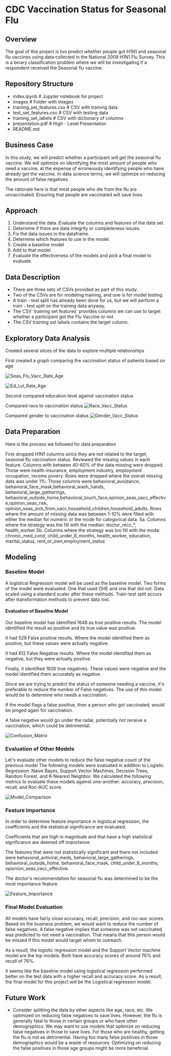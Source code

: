# CDC Vaccination Status for Seasonal Flu


## Overview

The goal of this project is too predict whether people got H1N1 and seasonal flu vaccines using data collected in the National 2009 H1N1 Flu Survey. This is a binary classification problem where we will be investigating if a respondent received the Seasonal flu vaccine. 

## Repository Structure
* index.ipynb                         # Jupyter notebook for project
* images                              # Folder with Images
* training_set_features.csv           # CSV with training data
* test_set_features.csv               # CSV with testing data
* training_set_labels                 # CSV with dictionary of columns
* presentation.pdf                    # High - Level Presentation
* README.md

## Business Case

In this study, we will predict whether a participant will get the seasonal flu vaccine. We will optimize on identifying the most amount of people who need a vaccine, at the expense of erroneously identifying people who have already got the vaccine. In data science terms, we will optimize on reducing the amount of false negatives.

The rationale here is that most people who die from the flu are unvaccinated. Ensuring that people are vaccinated will save lives.

## Approach

1. Understand the data. Evaluate the columns and features of the data set.
2. Determine if there are data integrity or completeness issues.
3. Fix the data issues in the dataframe.
4. Determine which features to use in the model.
5. Create a baseline model
6. Add to that model.
7. Evaluate the effectiveness of the models and pick a final model to evaluate.

## Data Description

* There are three sets of CSVs provided as part of this study.
* Two of the CSVs are for modeling training, and one is for model testing.
* A train - test split has already been done for us, but we will perform a train - test split on the training data anyway.
* The CSV 'training set features' provides columns we can use to target whether a participant got the Flu Vaccine or not
* The CSV training set labels contains the target column.


## Exploratory Data Analysis
Created several slices of the data to explore multiple relationships

First created a graph comparing the vaccination status of patients based on age

![Seas_Flu_Vacc_Rate_Age](/Images/SeasonalFlu_Age.png)

![Ed_Lvl_Rate_Age](/Images/Education_Seasonal_Flu.png)

Second compared education level against vaccination status

Compared race to vaccination status
![Race_Vacc_Status](/Images/Seasonal_Flu_Race.png)

Compared gender to vaccination status
![Gender_Vacc_Status](/Images/Gender_Seasonal_Flu.png)

## Data Preparation

Here is the process we followed for data preparation

First dropped H1N1 columns since they are not related to the target, seasonal flu vaccination status.
Reviewed the missing values in each feature.
Columns with between 40-60% of the data missing were dropped. Those were health insurance, employment industry, employment occupation, income povery.
Rows were dropped where the overall missing data was under 1%: Those columns were behavioral_avoidance, behavioral_face_mask,behavioral_wash_hands, behavioral_large_gatherings, behavioral_outside_home,behavioral_touch_face,opinion_seas_vacc_effective,opinion_seas_risk, opinion_seas_sick_from_vacc,household_children,household_adults.
Rows where the amount of missing data was between 1-10% were filled with either the median for numeric or the mode for categorical data. 5a. Columns where the strategy was the fill with the median: doctor_recc_*, health_worker 5b. Columns where the strategy was too fill with the mode: chronic_med_cond, child_under_6_months, health_worker, education, marital_status, rent_or_own,employment_status

## Modeling

### Baseline Model

A logistical Regression model will be used as the baseline model.
Two forms of the model were evaluated. One that used OHE and one that did not.
Data scaled using a standard scaler after these methods.
Train-test split occurs after transformation methods to prevent data lost.

#### Evaluation of Baseline Model
Our baseline model has identified 1648 as true positive results. The model identified the result as positive and its true value was positive.

It had 529 False positive results. Where the model identified them as positive, but these values were actually negative.

It had 612 False Negative results. Where the model identified them as negative, but they were actually positive.

Finally, it identified 1926 true negatives. These values were negative and the model identified them accurately as negative.

Since we are trying to predict the status of someone needing a vaccine, it's preferable to reduce the number of False negatives. The use of this model would be to determine who needs a vaccination.

If the model flags a false positive, then a person who got vaccinated, would be pinged again for vaccination.

A false negative would go under the radar, potentially not receive a vaccination, which could be detrimental.

![Confusion_Matrix](/Images/Baseline_Confusion_Matrix.png)


### Evaluation of Other Models

Let's evaluate other models to reduce the false negative count of the previous model
The following models were evaluated in addition to Logistic Regression: Naive Bayes, Support Vector Machines, Decision Trees, Random Forest, and K-Nearest Neighbor.
We calculated the following metrics to evaluate these models against one-another: accuracy, precision, recall, and Roc-AUC score.

![Model_Comparison](/Images/Metrics_Eval_bar.png)

### Feature Importance

In order to determine feature importance in logistical regression, the coefficients and the statistical significance are evaluated.

Coefficients that are high in magnitude and that have a high statistical significance are deemed off importance.

The features that were not statistically significant and there not included were behavioral_antiviral_meds, behavioral_large_gatherings, behavioral_outside_home, behavioral_face_mask, child_under_6_months, opionion_seas_vacc_effective.

The doctor's recommendation for seasonal flu was determined to be the most importance feature.

![Feature_Importance](/Images/Feature_Importance.png)

### Final Model Evaluation

All models have fairly close accuracy, recall, precision, and roc-auc scores. Based on the business problem, we would want to reduce the number of false negatives. A false negative implies that someone was not vaccinated, was predicted to not need a vaccination. That means that this person would be missed if this model would target whom to outreach.

As a result, the logistic regression model and the Support Vector machine model are the top models. Both have accuracy scores of around 76% and recall of 76%.

It seems like the baseline model using logistical regression performed better on the test data with a higher recall and accuracy score. As a result, the final model for this project will be the Logistical regression model.


## Future Work
* Consider splitting the data by other aspects like age, race, etc. We optimized on reducing false negatives to save lives. However, the flu is generally fatal to those in certain groups or who have other demographics. We may want to use models that optimize on reducing false negatives in those to save lives. For those who are healthy, getting the flu is not as detrimental. Having too many false positives in those demographics would be a waste of resources. Optimizing on reducing the false positives in those age groups might be more beneficial.